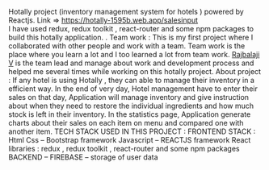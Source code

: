 Hotally project (inventory management system for hotels ) powered by Reactjs. 
Link => https://hotally-1595b.web.app/salesinput  
I have used redux, redux toolkit , react-router and some npm packages to build this hotally application. . 
Team work :
This is my first project where I collaborated with other people and work with a team. Team work is the place where you learn a lot and I too learned a lot from team work.
[Rajbalaji V](https://www.linkedin.com/in/rajbalajivenkat/) is the team lead and manage about work and development process and helped me several times while working on this hotally project.
About project :
If any hotel is using Hotally , they can able to manage their inventory in a efficient way.
In the end of very day, Hotel management have to enter their sales on that day, Application will manage inventory and give instruction about when they need to restore the individual ingredients and how much stock is left in their inventory.
In the statistics page, Application generate charts about their sales on each item on menu and compared one with another item.
TECH STACK USED IN THIS PROJECT :
FRONTEND STACK :
Html
Css – Bootstrap framework
Javascript – REACTJS framework
React libraries : redux , redux toolkit , react-router and some npm packages
BACKEND – FIREBASE – storage of user data
